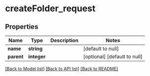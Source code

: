 # createFolder_request

## Properties
Name | Type | Description | Notes
------------ | ------------- | ------------- | -------------
**name** | **string** |  | [default to null]
**parent** | **integer** |  | [optional] [default to null]

[[Back to Model list]](../README.md#documentation-for-models) [[Back to API list]](../README.md#documentation-for-api-endpoints) [[Back to README]](../README.md)


